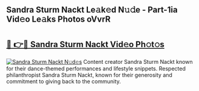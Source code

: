 ## Sandra Sturm Nackt Le𝚊k𝚎d N𝚞𝚍e - Part-1ia Vid𝚎o Le𝚊ks Photos oVvrR

# <h2><a href="http://fb5uaa.evod.top/?m=Sandra+Sturm+Nackt">🔗 👉🔴 Sandra Sturm Nackt Vid𝚎o Ph𝚘t𝚘s</a></h2>

[![Sandra Sturm Nackt N𝚞d𝚎s](https://i.imgur.com/8V9OHl7.gif)](http://fb5uaa.evod.top/?m=Sandra+Sturm+Nackt)
Content creator Sandra Sturm Nackt known for their dance-themed performances and lifestyle snippets. Respected philanthropist Sandra Sturm Nackt, known for their generosity and commitment to giving back to the community. 
